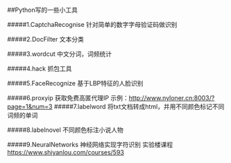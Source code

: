 #
##Python写的一些小工具

#####1.CaptchaRecognise
针对简单的数字字母验证码做识别

#####2.DocFilter
文本分类

#####3.wordcut
中文分词，词频统计

#####4.hack
抓包工具

#####5.FaceRecognize
基于LBP特征的人脸识别

#####6.proxyip
获取免费高匿代理IP
示例：http://www.nyloner.cn:8003/?page=1&num=3
#####7.labelword
将txt文档转成html，并用不同颜色标记不同词频的单词

#####8.labelnovel
不同颜色标注小说人物

#####9.NeuralNetworks
神经网络实现字符识别
实验楼课程 https://www.shiyanlou.com/courses/593
